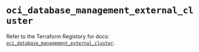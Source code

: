 # `oci_database_management_external_cluster`

Refer to the Terraform Registory for docs: [`oci_database_management_external_cluster`](https://registry.terraform.io/providers/oracle/oci/6.18.0/docs/resources/database_management_external_cluster).
